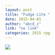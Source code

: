 ```yaml
---
layout: post
title: "Fudge Lite "
date: 2015-04-01
author: "abcd_z"
link: "no link"
categories: 2015 rpg
---
```

![]({{site.url}}/2015images/FudgeLite.jpg)
